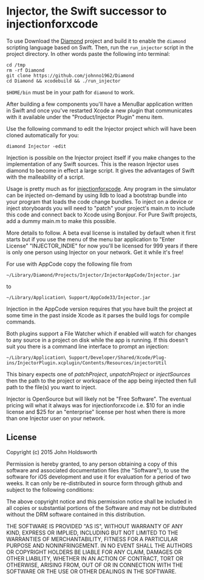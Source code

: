 
# Injector, the Swift successor to injectionforxcode

To use Download the [Diamond](https://github.com/johnno1962/Diamond) project
and build it to enable the `diamond` scripting language based on Swift.
Then, run the `run_injector` script in the project directory. In other words
paste the following into terminal:

    cd /tmp
    rm -rf Diamond
    git clone https://github.com/johnno1962/Diamond
    cd Diamond && xcodebuild && ./run_injector

`$HOME/bin` must be in your path for `diamond` to work.

After building a few components you'll have a MenuBar application written
in Swift and once you've restarted Xcode a new plugin that communicates with
it available under the "Product/Injector Plugin" menu item.

Use the following command to edit the Injector project which
will have been cloned automatically for you:

    diamond Injector -edit

Injection is possible on the Injector project itself if you make
changes to the implementation of any Swift sources. This is the
reason Injector uses diamond to become in effect a large script.
It gives the advantages of Swift with the malleability of a script.

Usage is pretty much as for [injectionforxcode](https://github.com/johnno1962/injectionforxcode).
Any program in the simulator can be injected on-demand by using lldb to
load a bootstrap bundle into your program that loads the code change bundles.
To inject on a device or inject storyboards you will need to "patch" your
project's main.m to include this code and connect back to Xcode using Bonjour.
For Pure Swift projects, add a dummy main.m to make this possible.

More details to follow. A beta eval license is installed by default
when it first starts but if you use the menu of the menu bar application
to "Enter License" "INJECTOR_INDIE" for now you'll be licensed for 999
years if there is only one person using Injector on your network. Get it 
while it's free!

For use with AppCode copy the following file from

    ~/Library/Diamond/Projects/Injector/InjectorAppCode/Injector.jar

to 

    ~/Library/Application\ Support/AppCode33/Injector.jar

Injection in the AppCode version requires that you have built the project
at some time in the past inside Xcode as it parses the build logs for
compile commands.

Both plugins support a File Watcher which if enabled will watch for
changes to any source in a project on disk while the app is running.
If this doesn't suit you there is a command line interface to prompt
an injection:

    ~/Library/Application\ Support/Developer/Shared/Xcode/Plug-ins/InjectorPlugin.xcplugin/Contents/Resources/injectorUtil

This binary expects one of _patchProject_, _unpatchProject_ or _injectSources_
then the path to the project or workspace of the app being injected
then full path to the file(s) you want to inject.

Injector is OpenSource but will likely not be "Free Software". The
eventual pricing will what it always was for injectionforxcode i.e.
$10 for an indie license and $25 for an "enterprise" license per
host when there is more than one Injector user on your network.

## License

Copyright (c) 2015 John Holdsworth

Permission is hereby granted, to any person obtaining a copy of this software and associated documentation files (the "Software"), to use the software for iOS development and use it for evaluation for a period of two weeks. It can only be re-distributed in source form through github and subject to the following conditions:

The above copyright notice and this permission notice shall be included in all copies or substantial portions of the Software and may not be distributed without the DRM software contained in this distribution.

THE SOFTWARE IS PROVIDED "AS IS", WITHOUT WARRANTY OF ANY KIND, EXPRESS OR IMPLIED, INCLUDING BUT NOT LIMITED TO THE WARRANTIES OF MERCHANTABILITY, FITNESS FOR A PARTICULAR PURPOSE AND NONINFRINGEMENT. IN NO EVENT SHALL THE AUTHORS OR COPYRIGHT HOLDERS BE LIABLE FOR ANY CLAIM, DAMAGES OR OTHER LIABILITY, WHETHER IN AN ACTION OF CONTRACT, TORT OR OTHERWISE, ARISING FROM, OUT OF OR IN CONNECTION WITH THE SOFTWARE OR THE USE OR OTHER DEALINGS IN THE SOFTWARE.
